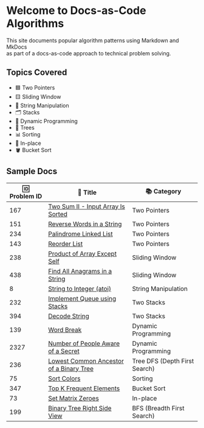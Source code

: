 # Welcome to Docs-as-Code Algorithms

This site documents popular algorithm patterns using Markdown and MkDocs  
as part of a docs-as-code approach to technical problem solving.  

## Topics Covered

- 🟦 Two Pointers  
- 🟨 Sliding Window  
- 🧵 String Manipulation  
- 🗂  Stacks  
- 🔢 Dynamic Programming  
- 🌳 Trees  
- 📊 Sorting  
- 🧩 In-place  
- 🪣 Bucket Sort  

## Sample Docs

| 🆔 Problem ID | 📄 Title | 📚 Category |
|---------------|----------|---------------|
| 167  | [Two Sum II - Input Array Is Sorted](./two-pointers/two-sum-ii.md)  | Two Pointers  |
| 151  | [Reverse Words in a String](./two-pointers/reverse-words-in-string.md)  | Two Pointers  |
| 234  | [Palindrome Linked List](./two-pointers/palindrome-linked-list.md)  | Two Pointers  |
| 143  | [Reorder List](./two-pointers/reorder-list.md)  | Two Pointers  |
| 238  | [Product of Array Except Self](./sliding-window/product-of-array-except-self.md)  | Sliding Window  |
| 438  | [Find All Anagrams in a String](./sliding-window/find-all-anagrams.md)  | Sliding Window  |
| 8  | [String to Integer (atoi)](./string-manipulation/string-to-integer-atoi.md)  | String Manipulation  |
| 232  | [Implement Queue using Stacks](./stacks/implement-queue-using-stacks.md)  | Two Stacks  |
| 394  | [Decode String](./stacks/decode-string.md)  | Two Stacks  |
| 139  | [Word Break](./dynamic-programming/word-break.md)  | Dynamic Programming  |
| 2327  | [Number of People Aware of a Secret](./dynamic-programming/people-aware-of-secret.md)  | Dynamic Programming  |
| 236  | [Lowest Common Ancestor of a Binary Tree](./trees/lowest-common-ancestor.md)  | Tree DFS (Depth First Search)  |
| 75   | [Sort Colors](./sorting/sort-colors.md)  | Sorting  |
| 347  | [Top K Frequent Elements](./bucket-sort/top-k-frequent-elements.md)  | Bucket Sort  |
| 73  | [Set Matrix Zeroes](./in-place/set-matrix-zeroes.md)  | In-place  |
| 199  | [Binary Tree Right Side View](./trees/binary-tree-right-side-view.md)  | BFS (Breadth First Search)  |
